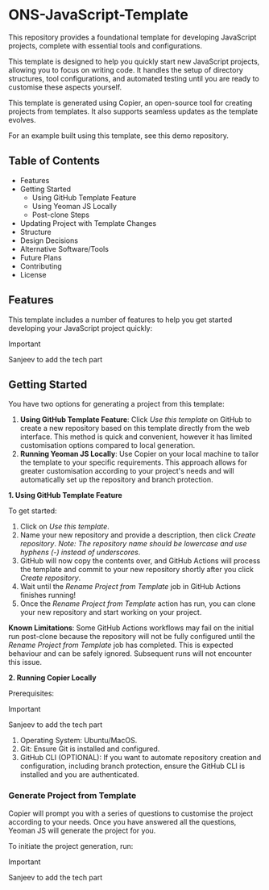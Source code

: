# ONS-JavaScript-Template
This repository provides a foundational template for developing JavaScript projects, complete with essential tools and configurations.

This template is designed to help you quickly start new JavaScript projects, allowing you to focus on writing code. It handles the setup of directory structures, tool configurations, and automated testing until you are ready to customise these aspects yourself.

This template is generated using Copier, an open-source tool for creating projects from templates. It also supports seamless updates as the template evolves.

For an example built using this template, see this demo repository.

## Table of Contents
- Features
- Getting Started
    - Using GitHub Template Feature
    - Using Yeoman JS Locally
    - Post-clone Steps
- Updating Project with Template Changes
- Structure
- Design Decisions
- Alternative Software/Tools
- Future Plans
- Contributing
- License

## Features
This template includes a number of features to help you get started developing your JavaScript project quickly:

>[!IMPORTANT]
>Sanjeev to add the tech part

## Getting Started
You have two options for generating a project from this template:
1. **Using GitHub Template Feature**: Click *Use this template* on GitHub to create a new repository based on this template directly from the web interface. This method is quick and convenient, however it has limited customisation options compared to local generation.
2. **Running Yeoman JS Locally**: Use Copier on your local machine to tailor the template to your specific requirements. This approach allows for greater customisation according to your project's needs and will automatically set up the repository and branch protection.

**1. Using GitHub Template Feature**

To get started:
1. Click on *Use this template*.
2. Name your new repository and provide a description, then click *Create repository*. *Note: The repository name should be lowercase and use hyphens (-) instead of underscores*.
3. GitHub will now copy the contents over, and GitHub Actions will process the template and commit to your new repository shortly after you click *Create repository*.
4. Wait until the *Rename Project from Template* job in GitHub Actions finishes running!
5. Once the *Rename Project from Template* action has run, you can clone your new repository and start working on your project.

**Known Limitations**: Some GitHub Actions workflows may fail on the initial run post-clone because the repository will not be fully configured until the *Rename Project from Template* job has completed. This is expected behaviour and can be safely ignored. Subsequent runs will not encounter this issue.

**2. Running Copier Locally**

Prerequisites:
>[!IMPORTANT]
>Sanjeev to add the tech part
1. Operating System: Ubuntu/MacOS.
2. Git: Ensure Git is installed and configured.
3. GitHub CLI (OPTIONAL): If you want to automate repository creation and configuration, including branch protection, ensure the GitHub CLI is installed and you are authenticated.

### Generate Project from Template 

Copier will prompt you with a series of questions to customise the project according to your needs. Once you have answered all the questions, Yeoman JS will generate the project for you.

To initiate the project generation, run:
>[!IMPORTANT]
>Sanjeev to add the tech part








